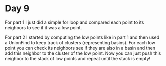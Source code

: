 # Day 9

For part 1 I just did a simple for loop and compared each point to its neighbors to see
if it was a low point. 

For part 2 I started by computing the low points like in part 1 and then used a UnionFind 
to keep track of clusters (representing basins). For each low point you can check its neighbors
see if they are also in a basin and then add this neighbor to the cluster of the low point. Now
you can just push this neighbor to the stack of low points and repeat until the stack is empty!
